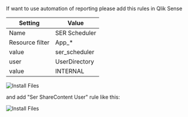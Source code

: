 If want to use automation of reporting please add this rules in Qlik Sense


|Setting|Value         |
|-------|--------------|
|Name   | SER Scheduler|
|Resource filter   | App_*    |
|value   | ser_scheduler        |
|user | UserDirectory|
|value   | INTERNAL|

 
 ![Install Files](https://github.com/senseexcel/senseexcel-reporting/blob/master/docs/SerScheduler.png)
 
 and add "Ser ShareContent User" rule like this:
 
 
 ![Install Files](https://github.com/senseexcel/senseexcel-reporting/blob/master/docs/SerShareContent.png)
